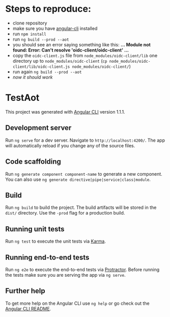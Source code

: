 # Steps to reproduce:

- clone repository
- make sure you have [angular-cli](https://github.com/angular/angular-cli) installed
- run `npm install`
- run `ng build --prod --aot`
- you should see an error saying something like this: **... Module not found: Error: Can't resolve 'oidc-client/oidc-client' ...**
- copy the `oidc-client.js` file from `node_modules/oidc-client/lib` one directory up to `node_modules/oidc-client` (`cp node_modules/oidc-client/lib/oidc-client.js node_modules/oidc-client/`)
- run again `ng build --prod --aot`
- *now it should work*

# TestAot

This project was generated with [Angular CLI](https://github.com/angular/angular-cli) version 1.1.1.

## Development server

Run `ng serve` for a dev server. Navigate to `http://localhost:4200/`. The app will automatically reload if you change any of the source files.

## Code scaffolding

Run `ng generate component component-name` to generate a new component. You can also use `ng generate directive|pipe|service|class|module`.

## Build

Run `ng build` to build the project. The build artifacts will be stored in the `dist/` directory. Use the `-prod` flag for a production build.

## Running unit tests

Run `ng test` to execute the unit tests via [Karma](https://karma-runner.github.io).

## Running end-to-end tests

Run `ng e2e` to execute the end-to-end tests via [Protractor](http://www.protractortest.org/).
Before running the tests make sure you are serving the app via `ng serve`.

## Further help

To get more help on the Angular CLI use `ng help` or go check out the [Angular CLI README](https://github.com/angular/angular-cli/blob/master/README.md).
